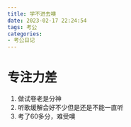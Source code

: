 ```yaml
---
title: 学不进去噢
date: 2023-02-17 22:24:54
tags: 考公
categories: 
- 考公日记
---
```


# 专注力差

1. 做试卷老是分神
2. 听歌缓解会好不少但是还是不能一直听
3. 考了60多分，难受噢